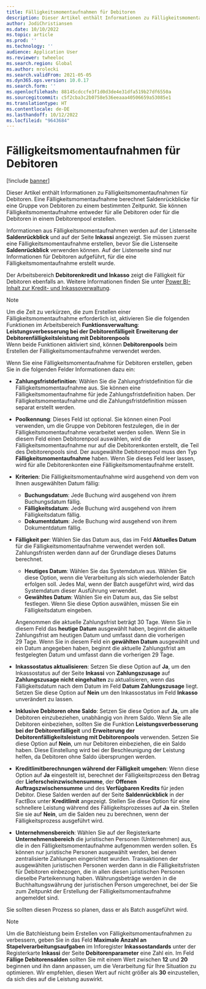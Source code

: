 ```yaml
---
title: Fälligkeitsmomentaufnahmen für Debitoren
description: Dieser Artikel enthält Informationen zu Fälligkeitsmomentaufnahmen für Debitoren. Eine Fälligkeitsmomentaufnahme berechnet Saldenrückblicke für eine Gruppe von Debitoren zu einem bestimmten Zeitpunkt.
author: JodiChristiansen
ms.date: 10/10/2022
ms.topic: article
ms.prod: ''
ms.technology: ''
audience: Application User
ms.reviewer: twheeloc
ms.search.region: Global
ms.author: mrolecki
ms.search.validFrom: 2021-05-05
ms.dyn365.ops.version: 10.0.17
ms.search.form: ''
ms.openlocfilehash: 88145cdccfe3f1d0d3de4e31dfa519b27df6550a
ms.sourcegitcommit: c5f2cba3c2b0758e536eeaaa40506659a53085e1
ms.translationtype: HT
ms.contentlocale: de-DE
ms.lasthandoff: 10/12/2022
ms.locfileid: "9643684"
---
```

# <a name="customer-aging-snapshots"></a>Fälligkeitsmomentaufnahmen für Debitoren

[!include [banner](../includes/banner.md)]

Dieser Artikel enthält Informationen zu Fälligkeitsmomentaufnahmen für Debitoren. Eine Fälligkeitsmomentaufnahme berechnet Saldenrückblicke für eine Gruppe von Debitoren zu einem bestimmten Zeitpunkt. Sie können Fälligkeitsmomentaufnahme entweder für alle Debitoren oder für die Debitoren in einem Debitorenpool erstellen.

Informationen aus Fälligkeitsmomentaufnahmen werden auf der Listenseite **Saldenrückblick** und auf der Seite **Inkassi** angezeigt. Sie müssen zuerst eine Fälligkeitsmomentaufnahme erstellen, bevor Sie die Listenseite **Saldenrückblick** verwenden können. Auf der Listenseite sind nur Informationen für Debitoren aufgeführt, für die eine Fälligkeitsmomentaufnahme erstellt wurde.

Der Arbeitsbereich **Debitorenkredit und Inkasso** zeigt die Fälligkeit für Debitoren ebenfalls an. Weitere Informationen finden Sie unter [Power BI-Inhalt zur Kredit- und Inkassoverwaltung](credit-collections-power-bi.md).

> [!NOTE]
> Um die Zeit zu verkürzen, die zum Erstellen einer Fälligkeitsmomentaufnahme erforderlich ist, aktivieren Sie die folgenden Funktionen im Arbeitsbereich **Funktionsverwaltung**: **Leistungsverbesserung bei der Debitorenfälligeit** 
> **Erweiterung der Debitorenfälligkeitsleistung mit Debitorenpools**  
> Wenn beide Funktionen aktiviert sind, können **Debitorenpools** beim Erstellen der Fälligkeitsmomentaufnahme verwendet werden. 

Wenn Sie eine Fälligkeitsmomentaufnahme für Debitoren erstellen, geben Sie in die folgenden Felder Informationen dazu ein:

- **Zahlungsfristdefinition**: Wählen Sie die Zahlungsfristdefinition für die Fälligkeitsmomentaufnahme aus. Sie können eine Fälligkeitsmomentaufnahme für jede Zahlungsfristdefinition haben. Der Fälligkeitsmomentaufnahme und die Zahlungsfristdefinition müssen separat erstellt werden.
- **Poolkennung**: Dieses Feld ist optional. Sie können einen Pool verwenden, um die Gruppe von Debitoren festzulegen, die in der Fälligkeitsmomentaufnahme verarbeitet werden sollen. Wenn Sie in diesem Feld einen Debitorenpool auswählen, wird die Fälligkeitsmomentaufnahme nur auf die Debitorenkonten erstellt, die Teil des Debitorenpools sind. Der ausgewählte Debitorenpool muss den Typ **Fälligkeitsmomentaufnahme** haben. Wenn Sie dieses Feld leer lassen, wird für alle Debitorenkonten eine Fälligkeitsmomentaufnahme erstellt.


- **Kriterien**: Die Fälligkeitsmomentaufnahme wird ausgehend von dem von Ihnen ausgewählten Datum fällig:

    - **Buchungsdatum**: Jede Buchung wird ausgehend von ihrem Buchungsdatum fällig.
    - **Fälligkeitsdatum**: Jede Buchung wird ausgehend von ihrem Fälligkeitsdatum fällig.
    - **Dokumentdatum**: Jede Buchung wird ausgehend von ihrem Dokumentdatum fällig.

- **Fälligkeit per**: Wählen Sie das Datum aus, das im Feld **Aktuelles Datum** für die Fälligkeitsmomentaufnahme verwendet werden soll. Zahlungsfristen werden dann auf der Grundlage dieses Datums berechnet. 

    - **Heutiges Datum**: Wählen Sie das Systemdatum aus. Wählen Sie diese Option, wenn die Verarbeitung als sich wiederholender Batch erfolgen soll. Jedes Mal, wenn der Batch ausgeführt wird, wird das Systemdatum dieser Ausführung verwendet.
    - **Gewähltes Datum**: Wählen Sie ein Datum aus, das Sie selbst festlegen. Wenn Sie diese Option auswählen, müssen Sie ein Fälligkeitsdatum eingeben.

   Angenommen die aktuelle Zahlungsfrist beträgt 30 Tage. Wenn Sie in diesem Feld das **heutige Datum** ausgewählt haben, beginnt die aktuelle Zahlungsfrist am heutigen Datum und umfasst dann die vorherigen 29 Tage. Wenn Sie in diesem Feld ein **gewählten Datum** ausgewählt und ein Datum angegeben haben, beginnt die aktuelle Zahlungsfrist am festgelegten Datum und umfasst dann die vorherigen 29 Tage.

- **Inkassostatus aktualisieren**: Setzen Sie diese Option auf **Ja**, um den Inkassostatus auf der Seite **Inkassi** von **Zahlungszusage** auf **Zahlungszusage nicht eingehalten** zu aktualisieren, wenn das Fälligkeitsdatum nach dem Datum im Feld **Datum Zahlungszusage** liegt. Setzen Sie diese Option auf **Nein** um den Inkassostatus im Feld **Inkasso** unverändert zu lassen.
- **Inklusive Debitoren ohne Saldo**: Setzen Sie diese Option auf **Ja**, um alle Debitoren einzubeziehen, unabhängig von ihrem Saldo. Wenn Sie alle Debitoren einbeziehen, sollten Sie die Funktion **Leistungsverbesserung bei der Debitorenfälligeit** und **Erweiterung der Debitorenfälligkeitsleistung mit Debitorenpools** verwenden. Setzen Sie diese Option auf **Nein**, um nur Debitoren einbeziehen, die ein Saldo haben. Diese Einstellung wird bei der Beschleunigung der Leistung helfen, da Debitoren ohne Saldo übersprungen werden.
- **Kreditlimitberechnungen während der Fälligkeit umgehen**: Wenn diese Option auf **Ja** eingestellt ist, berechnet der Fälligkeitsprozess den Betrag der **Lieferscheinzwischensumme**, der **Offenen Auftragszwischensumme** und des **Verfügbaren Kredits** für jeden Debitor. Diese Salden werden auf der Seite **Saldenrückblick** in der FactBox unter **Kreditlimit** angezeigt. Stellen Sie diese Option für eine schnellere Leistung während des Fälligkeitsprozesses auf **Ja** ein. Stellen Sie sie auf **Nein**, um die Salden neu zu berechnen, wenn der Fälligkeitsprozess ausgeführt wird. 
- **Unternehmensbereich**: Wählen Sie auf der Registerkarte **Unternehmensbereich** die juristischen Personen (Unternehmen) aus, die in den Fälligkeitsmomentaufnahme aufgenommen werden sollen. Es können nur juristische Personen ausgewählt werden, bei denen zentralisierte Zahlungen eingerichtet wurden. Transaktionen der ausgewählten juristischen Personen werden dann in die Fälligkeitsfristen für Debitoren einbezogen, die in allen diesen juristischen Personen dieselbe Parteikennung haben. Währungsbeträge werden in die Buchhaltungswährung der juristischen Person umgerechnet, bei der Sie zum Zeitpunkt der Erstellung der Fälligkeitsmomentaufnahme angemeldet sind.

Sie sollten diesen Prozess so planen, dass er als Batch ausgeführt wird.

> [!NOTE]
> Um die Batchleistung beim Erstellen von Fälligkeitsmomentaufnahmen zu verbessern, geben Sie in das Feld **Maximale Anzahl an Stapelverarbeitungsaufgaben** im Inforegister **Inkassostandards** unter der Registerkarte **Inkassi** der Seite **Debitorenparameter** eine Zahl ein. Im Feld **Fällige Debitorensalden** sollten Sie mit einem Wert zwischen **12** und **20** beginnen und ihn dann anpassen, um die Verarbeitung für Ihre Situation zu optimieren. Wir empfehlen, diesen Wert auf nicht größer als **30** einzustellen, da sich dies auf die Leistung auswirkt. 

